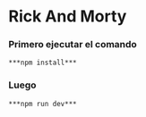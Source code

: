 # Rick And Morty

### Primero ejecutar el comando
    ***npm install***

### Luego     
    ***npm run dev***

